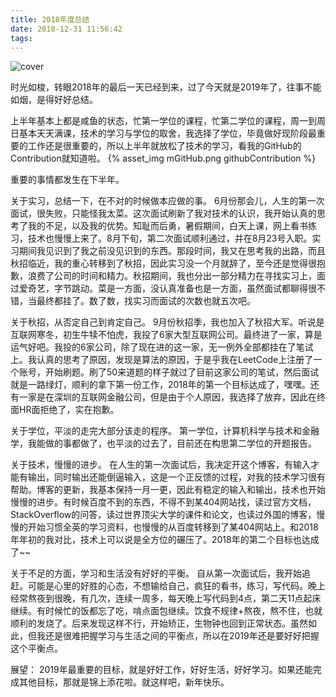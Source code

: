 ```yaml
---
title: 2018年度总结
date: 2018-12-31 11:56:42
tags:
---
```

![cover](http://cn.bing.com/az/hprichbg/rb/EyeFireworks_ZH-CN1712859531_1920x1080.jpg)

时光如梭，转眼2018年的最后一天已经到来，过了今天就是2019年了，往事不能如烟，是得好好总结。

<!--more-->

上半年基本上都是咸鱼的状态，忙第一学位的课程，忙第二学位的课程，周一到周日基本天天满课，技术的学习与学位的取舍，我选择了学位，毕竟做好现阶段最重要的工作还是很重要的，所以上半年就放松了技术的学习，看我的GitHub的Contribution就知道啦。
{% asset_img mGitHub.png githubContribution %}

重要的事情都发生在下半年。

关于实习，总结一下，在不对的时候做本应做的事。
6月份那会儿，人生的第一次面试，很失败，只能怪我太菜。这次面试刷新了我对技术的认识，我开始认真的思考了我的不足，以及我的优势。知耻而后勇，暑假期间，白天上课，网上看书练习，技术也慢慢上来了。8月下旬，第二次面试顺利通过，并在8月23号入职。实习期间我见识到了我之前没见识到的东西。那段时间，我又在思考我的出路，而且秋招临近，我的重心转移到了秋招，因此实习没一个月就辞了，至今还是觉得很抱歉，浪费了公司的时间和精力。秋招期间，我也分出一部分精力在寻找实习上，面过爱奇艺，字节跳动。菜是一方面，没认真准备也是一方面，虽然面试都聊得很不错，当最终都挂了。数了数，找实习而面试的次数也就五次吧。

关于秋招，从否定自己到肯定自己。
9月份秋招季，我也加入了秋招大军。听说是互联网寒冬，初生牛犊不怕虎，我投了6家大型互联网公司。最终进了一家，算是运气好吧。我投的6家公司，除了现在进的这一家，无一例外全部都挂在了笔试上。我认真的思考了原因，发现是算法的原因，于是乎我在LeetCode上注册了一个账号，开始刷题。刷了50来道题的样子就过了目前这家公司的笔试，然后面试就是一路绿灯，顺利的拿下第一份工作，2018年的第一个目标达成了，嘿嘿。还有一家是在深圳的互联网金融公司，但是由于个人原因，我选择了放弃，因此在终面HR面拒绝了，实在抱歉。

关于学位，平淡的走完大部分该走的程序。
第一学位，计算机科学与技术和金融学，我能做的事都做了，也平淡的过去了，目前还在构思第二学位的开题报告。

关于技术，慢慢的进步。
在人生的第一次面试后，我决定开这个博客，有输入才能有输出，同时输出还能倒逼输入，这是一个正反馈的过程，对我的技术学习很有帮助。博客的更新，我基本保持一月一更，因此有稳定的输入和输出，技术也开始慢慢的进步。有时候百度不到的东西，不得不到某404网站找，读过官方文档，StackOverflow的问答，读过世界顶尖大学的课件和论文，也读过外国的博客，慢慢的开始习惯全英的学习资料，也慢慢的从百度转移到了某404网站上。和2018年年初的我对比，技术上可以说是全方位的碾压了。2018年的第二个目标也达成了~~

关于不足的方面，学习和生活没有好好的平衡。
自从第一次面试后，我开始追赶。可能是心里的好胜的心态，不想输给自己，疯狂的看书，练习，写代码。晚上经常熬夜到很晚，有几次，连续一周多，每天晚上写代码到4点，第二天11点起床继续。有时候忙的饭都忘了吃，啃点面包继续。饮食不规律+熬夜，熬不住，也就顺利的发烧了。后来发现这样不行，开始矫正，生物钟也回到正常状态。虽然如此，但我还是很难把握学习与生活之间的平衡点，所以在2019年还是要好好把握这个平衡点。

展望：
2019年最重要的目标，就是好好工作，好好生活，好好学习。如果还能完成其他目标，那就是锦上添花啦。就这样吧，新年快乐。